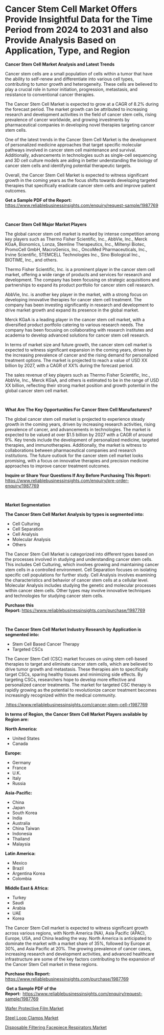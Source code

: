 <p><h1>Cancer Stem Cell Market Offers Provide Insightful Data for the Time Period from 2024 to 2031 and also Provide Analysis Based on Application, Type, and Region</h1></p><p><strong>Cancer Stem Cell Market Analysis and Latest Trends</strong></p>
<p><p>Cancer stem cells are a small population of cells within a tumor that have the ability to self-renew and differentiate into various cell types, contributing to tumor growth and heterogeneity. These cells are believed to play a crucial role in tumor initiation, progression, metastasis, and resistance to conventional cancer therapies.</p><p>The Cancer Stem Cell Market is expected to grow at a CAGR of 8.2% during the forecast period. The market growth can be attributed to increasing research and development activities in the field of cancer stem cells, rising prevalence of cancer worldwide, and growing investments by pharmaceutical companies in developing novel therapies targeting cancer stem cells.</p><p>One of the latest trends in the Cancer Stem Cell Market is the development of personalized medicine approaches that target specific molecular pathways involved in cancer stem cell maintenance and survival. Additionally, advancements in technologies such as single-cell sequencing and 3D cell culture models are aiding in better understanding the biology of cancer stem cells and identifying potential therapeutic targets.</p><p>Overall, the Cancer Stem Cell Market is expected to witness significant growth in the coming years as the focus shifts towards developing targeted therapies that specifically eradicate cancer stem cells and improve patient outcomes.</p></p>
<p><strong>Get a Sample PDF of the Report:&nbsp;</strong> <a href="https://www.reliablebusinessinsights.com/enquiry/request-sample/1987769">https://www.reliablebusinessinsights.com/enquiry/request-sample/1987769</a></p>
<p>&nbsp;</p>
<p><strong>Cancer Stem Cell Major Market Players</strong></p>
<p><p>The global cancer stem cell market is marked by intense competition among key players such as Thermo Fisher Scientific, Inc., AbbVie, Inc., Merck KGaA, Bionomics, Lonza, Stemline Therapeutics, Inc., Miltenyi Biotec, PromoCell GmbH, MacroGenics, Inc., OncoMed Pharmaceuticals, Inc., Irvine Scientific, STEMCELL Technologies Inc., Sino Biological Inc., BIOTIME, Inc., and others.</p><p>Thermo Fisher Scientific, Inc. is a prominent player in the cancer stem cell market, offering a wide range of products and services for research and development. The company has been focusing on strategic acquisitions and partnerships to expand its product portfolio for cancer stem cell research.</p><p>AbbVie, Inc. is another key player in the market, with a strong focus on developing innovative therapies for cancer stem cell treatment. The company has been investing significantly in research and development to drive market growth and expand its presence in the global market.</p><p>Merck KGaA is a leading player in the cancer stem cell market, with a diversified product portfolio catering to various research needs. The company has been focusing on collaborating with research institutes and academia to develop advanced solutions for cancer stem cell research.</p><p>In terms of market size and future growth, the cancer stem cell market is expected to witness significant expansion in the coming years, driven by the increasing prevalence of cancer and the rising demand for personalized treatment options. The market is projected to reach a value of USD XX billion by 2027, with a CAGR of XX% during the forecast period.</p><p>The sales revenue of key players such as Thermo Fisher Scientific, Inc., AbbVie, Inc., Merck KGaA, and others is estimated to be in the range of USD XX billion, reflecting their strong market position and growth potential in the global cancer stem cell market.</p></p>
<p>&nbsp;</p>
<p><strong>What Are The Key Opportunities For Cancer Stem Cell Manufacturers?</strong></p>
<p><p>The global cancer stem cell market is projected to experience steady growth in the coming years, driven by increasing research activities, rising prevalence of cancer, and advancements in technologies. The market is expected to be valued at over $1.5 billion by 2027 with a CAGR of around 9%. Key trends include the development of personalized medicine, targeted therapies, and immunotherapies. Additionally, the market is witness to collaborations between pharmaceutical companies and research institutions. The future outlook for the cancer stem cell market looks promising, with a focus on innovative therapies and precision medicine approaches to improve cancer treatment outcomes.</p></p>
<p><strong>Inquire or Share Your Questions If Any Before Purchasing This Report:</strong> <a href="https://www.reliablebusinessinsights.com/enquiry/pre-order-enquiry/1987769">https://www.reliablebusinessinsights.com/enquiry/pre-order-enquiry/1987769</a></p>
<p>&nbsp;</p>
<p><strong>Market Segmentation</strong></p>
<p><strong>The Cancer Stem Cell Market Analysis by types is segmented into:</strong></p>
<p><ul><li>Cell Culturing</li><li>Cell Separation</li><li>Cell Analysis</li><li>Molecular Analysis</li><li>Others</li></ul></p>
<p><p>The Cancer Stem Cell Market is categorized into different types based on the processes involved in studying and understanding cancer stem cells. This includes Cell Culturing, which involves growing and maintaining cancer stem cells in a controlled environment. Cell Separation focuses on isolating specific cell populations for further study. Cell Analysis involves examining the characteristics and behavior of cancer stem cells at a cellular level. Molecular Analysis includes studying the genetic and molecular processes within cancer stem cells. Other types may involve innovative techniques and technologies for studying cancer stem cells.</p></p>
<p><strong>Purchase this Report:&nbsp;</strong><a href="https://www.reliablebusinessinsights.com/purchase/1987769">https://www.reliablebusinessinsights.com/purchase/1987769</a></p>
<p>&nbsp;</p>
<p><strong>The Cancer Stem Cell Market Industry Research by Application is segmented into:</strong></p>
<p><ul><li>Stem Cell Based Cancer Therapy</li><li>Targeted CSCs</li></ul></p>
<p><p>The Cancer Stem Cell (CSC) market focuses on using stem cell-based therapies to target and eliminate cancer stem cells, which are believed to drive tumor growth and metastasis. These therapies aim to specifically target CSCs, sparing healthy tissues and minimizing side effects. By targeting CSCs, researchers hope to develop more effective and personalized cancer treatments. The market for targeted CSC therapy is rapidly growing as the potential to revolutionize cancer treatment becomes increasingly recognized within the medical community.</p></p>
<p><a href="https://www.reliablebusinessinsights.com/cancer-stem-cell-r1987769">&nbsp;https://www.reliablebusinessinsights.com/cancer-stem-cell-r1987769</a></p>
<p><strong>In terms of Region, the Cancer Stem Cell Market Players available by Region are:</strong></p>
<p>
    <p> <strong> North America: </strong>
        <ul>
            <li>United States</li>
            <li>Canada</li>
        </ul>
        </p> 
    <p> <strong> Europe: </strong>
        <ul>
            <li>Germany</li>
            <li>France</li>
            <li>U.K.</li>
            <li>Italy</li>
            <li>Russia</li>
        </ul>
        </p> 
    <p> <strong> Asia-Pacific: </strong>
        <ul>
            <li>China</li>
            <li>Japan</li>
            <li>South Korea</li>
            <li>India</li>
            <li>Australia</li>
            <li>China Taiwan</li>
            <li>Indonesia</li>
            <li>Thailand</li>
            <li>Malaysia</li>
        </ul>
        </p> 
    <p> <strong> Latin America: </strong>
        <ul>
            <li>Mexico</li>
            <li>Brazil</li>
            <li>Argentina Korea</li>
            <li>Colombia</li>
        </ul>
        </p> 
    <p> <strong> Middle East & Africa: </strong>
        <ul>
            <li>Turkey</li>
            <li>Saudi</li>
            <li>Arabia</li>
            <li>UAE</li>
            <li>Korea</li>
        </ul>
    </p>
    </p>
<p><p>The Cancer Stem Cell market is expected to witness significant growth across various regions, with North America (NA), Asia Pacific (APAC), Europe, USA, and China leading the way. North America is anticipated to dominate the market with a market share of 35%, followed by Europe at 30%, and Asia Pacific at 20%. The growing prevalence of cancer cases, increasing research and development activities, and advanced healthcare infrastructure are some of the key factors contributing to the expansion of the Cancer Stem Cell market in these regions.</p></p>
<p><strong>Purchase this Report: </strong><a href="https://www.reliablebusinessinsights.com/purchase/1987769">https://www.reliablebusinessinsights.com/purchase/1987769</a></p>
<p>&nbsp;<strong>Get a Sample PDF of the Report:&nbsp;&nbsp;</strong><a href="https://www.reliablebusinessinsights.com/enquiry/request-sample/1987769">https://www.reliablebusinessinsights.com/enquiry/request-sample/1987769</a></p>
<p><strong></strong></p>
<p><p><a href="https://github.com/evanppinks/Market-Research-Report-List-1/blob/main/wafer-protective-film-market.md">Wafer Protective Film Market</a></p><p><a href="https://github.com/dianemacle6776/Market-Research-Report-List-1/blob/main/steel-loop-clamps-market.md">Steel Loop Clamps Market</a></p><p><a href="https://github.com/sarabits412/Market-Research-Report-List-1/blob/main/disposable-filtering-facepiece-respirators-market.md">Disposable Filtering Facepiece Respirators Market</a></p></p>